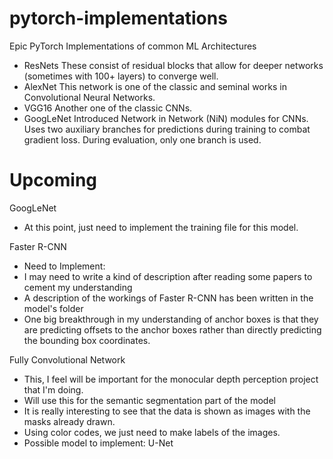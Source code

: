 # pytorch-implementations
Epic PyTorch Implementations of common ML Architectures
 - ResNets
These consist of residual blocks that allow for deeper networks (sometimes with 100+ layers) to converge well. 
 - AlexNet
 This network is one of the classic and seminal works in Convolutional Neural Networks.
 - VGG16
 Another one of the classic CNNs.
 - GoogLeNet
 Introduced Network in Network (NiN) modules for CNNs. Uses two auxiliary branches for predictions during training to combat gradient loss. During evaluation, only one branch is used.

# Upcoming
GoogLeNet 
- At this point, just need to implement the training file for this model.

Faster R-CNN
- Need to Implement:
- I may need to write a kind of description after reading some papers to cement my understanding 
- A description of the workings of Faster R-CNN has been written in the model's folder
- One big breakthrough in my understanding of anchor boxes is that they are predicting offsets to the anchor boxes rather than directly predicting the bounding box coordinates. 


Fully Convolutional Network
- This, I feel will be important for the monocular depth perception project that I'm doing.
- Will use this for the semantic segmentation part of the model
- It is really interesting to see that the data is shown as images with the masks already drawn.
- Using color codes, we just need to make labels of the images.
- Possible model to implement: U-Net
   
 

  

